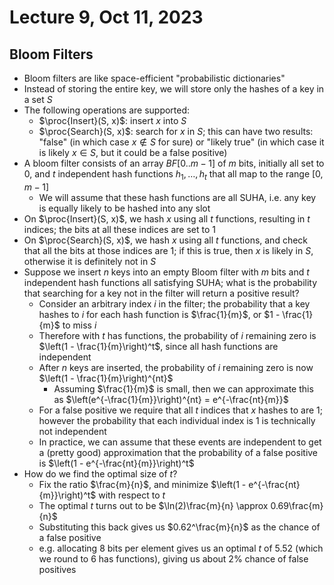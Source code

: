 # Lecture 9, Oct 11, 2023

## Bloom Filters

* Bloom filters are like space-efficient "probabilistic dictionaries"
* Instead of storing the entire key, we will store only the hashes of a key in a set $S$
* The following operations are supported:
	* $\proc{Insert}(S, x)$: insert $x$ into $S$
	* $\proc{Search}(S, x)$: search for $x$ in $S$; this can have two results: "false" (in which case $x \notin S$ for sure) or "likely true" (in which case it is likely $x \in S$, but it could be a false positive)
* A bloom filter consists of an array $BF[0..m - 1]$ of $m$ bits, initially all set to 0, and $t$ independent hash functions $h_1, \dots, h_t$ that all map to the range $[0, m - 1]$
	* We will assume that these hash functions are all SUHA, i.e. any key is equally likely to be hashed into any slot
* On $\proc{Insert}(S, x)$, we hash $x$ using all $t$ functions, resulting in $t$ indices; the bits at all these indices are set to 1
* On $\proc{Search}(S, x)$, we hash $x$ using all $t$ functions, and check that all the bits at those indices are 1; if this is true, then $x$ is likely in $S$, otherwise it is definitely not in $S$
* Suppose we insert $n$ keys into an empty Bloom filter with $m$ bits and $t$ independent hash functions all satisfying SUHA; what is the probability that searching for a key not in the filter will return a positive result?
	* Consider an arbitrary index $i$ in the filter; the probability that a key hashes to $i$ for each hash function is $\frac{1}{m}$, or $1 - \frac{1}{m}$ to miss $i$
	* Therefore with $t$ has functions, the probability of $i$ remaining zero is $\left(1 - \frac{1}{m}\right)^t$, since all hash functions are independent
	* After $n$ keys are inserted, the probability of $i$ remaining zero is now $\left(1 - \frac{1}{m}\right)^{nt}$
		* Assuming $\frac{1}{m}$ is small, then we can approximate this as $\left(e^{-\frac{1}{m}}\right)^{nt} = e^{-\frac{nt}{m}}$
	* For a false positive we require that all $t$ indices that $x$ hashes to are 1; however the probability that each individual index is 1 is technically not independent
	* In practice, we can assume that these events are independent to get a (pretty good) approximation that the probability of a false positive is $\left(1 - e^{-\frac{nt}{m}}\right)^t$
* How do we find the optimal size of $t$?
	* Fix the ratio $\frac{m}{n}$, and minimize $\left(1 - e^{-\frac{nt}{m}}\right)^t$ with respect to $t$
	* The optimal $t$ turns out to be $\ln(2)\frac{m}{n} \approx 0.69\frac{m}{n}$
	* Substituting this back gives us $0.62^\frac{m}{n}$ as the chance of a false positive
	* e.g. allocating 8 bits per element gives us an optimal $t$ of $5.52$ (which we round to 6 has functions), giving us about $2\%$ chance of false positives

